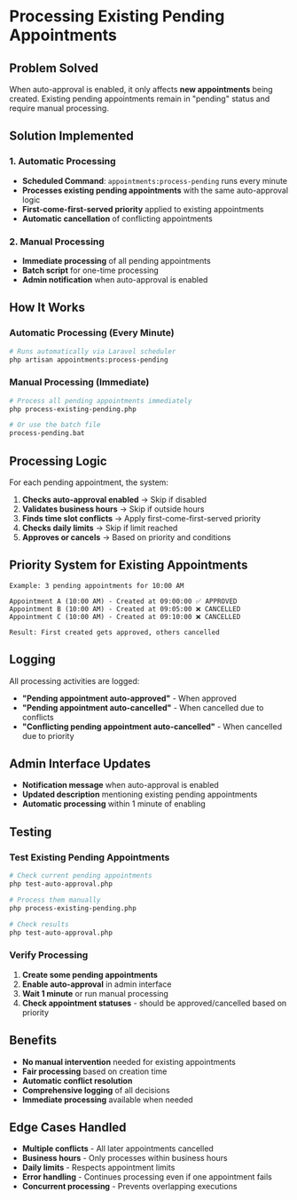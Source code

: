 # Processing Existing Pending Appointments

## Problem Solved

When auto-approval is enabled, it only affects **new appointments** being created. Existing pending appointments remain in "pending" status and require manual processing.

## Solution Implemented

### 1. **Automatic Processing**
- **Scheduled Command**: `appointments:process-pending` runs every minute
- **Processes existing pending appointments** with the same auto-approval logic
- **First-come-first-served priority** applied to existing appointments
- **Automatic cancellation** of conflicting appointments

### 2. **Manual Processing**
- **Immediate processing** of all pending appointments
- **Batch script** for one-time processing
- **Admin notification** when auto-approval is enabled

## How It Works

### Automatic Processing (Every Minute)
```bash
# Runs automatically via Laravel scheduler
php artisan appointments:process-pending
```

### Manual Processing (Immediate)
```bash
# Process all pending appointments immediately
php process-existing-pending.php

# Or use the batch file
process-pending.bat
```

## Processing Logic

For each pending appointment, the system:

1. **Checks auto-approval enabled** → Skip if disabled
2. **Validates business hours** → Skip if outside hours
3. **Finds time slot conflicts** → Apply first-come-first-served priority
4. **Checks daily limits** → Skip if limit reached
5. **Approves or cancels** → Based on priority and conditions

## Priority System for Existing Appointments

```
Example: 3 pending appointments for 10:00 AM

Appointment A (10:00 AM) - Created at 09:00:00 ✅ APPROVED
Appointment B (10:00 AM) - Created at 09:05:00 ❌ CANCELLED
Appointment C (10:00 AM) - Created at 09:10:00 ❌ CANCELLED

Result: First created gets approved, others cancelled
```

## Logging

All processing activities are logged:

- **"Pending appointment auto-approved"** - When approved
- **"Pending appointment auto-cancelled"** - When cancelled due to conflicts
- **"Conflicting pending appointment auto-cancelled"** - When cancelled due to priority

## Admin Interface Updates

- **Notification message** when auto-approval is enabled
- **Updated description** mentioning existing pending appointments
- **Automatic processing** within 1 minute of enabling

## Testing

### Test Existing Pending Appointments
```bash
# Check current pending appointments
php test-auto-approval.php

# Process them manually
php process-existing-pending.php

# Check results
php test-auto-approval.php
```

### Verify Processing
1. **Create some pending appointments**
2. **Enable auto-approval** in admin interface
3. **Wait 1 minute** or run manual processing
4. **Check appointment statuses** - should be approved/cancelled based on priority

## Benefits

- **No manual intervention** needed for existing appointments
- **Fair processing** based on creation time
- **Automatic conflict resolution** 
- **Comprehensive logging** of all decisions
- **Immediate processing** available when needed

## Edge Cases Handled

- **Multiple conflicts** - All later appointments cancelled
- **Business hours** - Only processes within business hours
- **Daily limits** - Respects appointment limits
- **Error handling** - Continues processing even if one appointment fails
- **Concurrent processing** - Prevents overlapping executions



